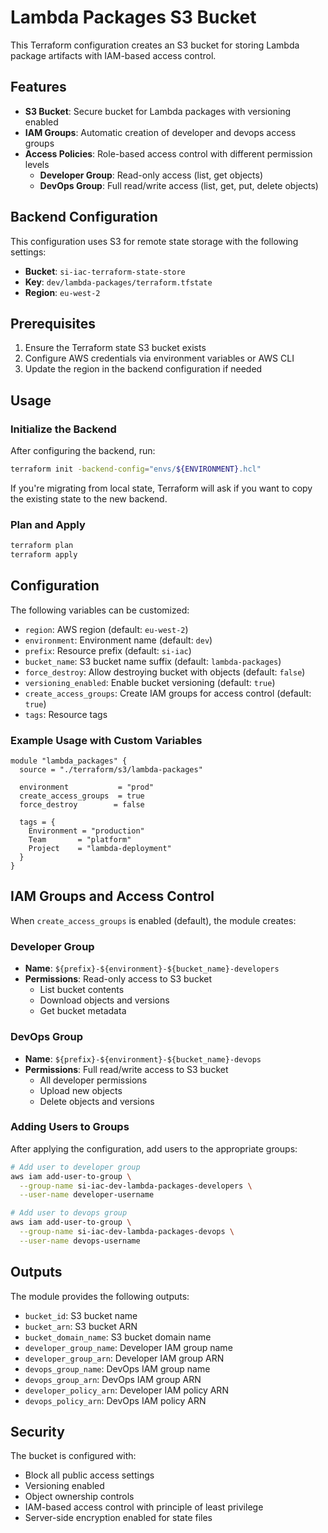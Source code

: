 # Lambda Packages S3 Bucket

This Terraform configuration creates an S3 bucket for storing Lambda package artifacts with IAM-based access control.

## Features

- **S3 Bucket**: Secure bucket for Lambda packages with versioning enabled
- **IAM Groups**: Automatic creation of developer and devops access groups
- **Access Policies**: Role-based access control with different permission levels
  - **Developer Group**: Read-only access (list, get objects)
  - **DevOps Group**: Full read/write access (list, get, put, delete objects)

## Backend Configuration

This configuration uses S3 for remote state storage with the following settings:
- **Bucket**: `si-iac-terraform-state-store`
- **Key**: `dev/lambda-packages/terraform.tfstate`
- **Region**: `eu-west-2`

## Prerequisites

1. Ensure the Terraform state S3 bucket exists
2. Configure AWS credentials via environment variables or AWS CLI
3. Update the region in the backend configuration if needed

## Usage

### Initialize the Backend

After configuring the backend, run:

```bash
terraform init -backend-config="envs/${ENVIRONMENT}.hcl"
```

If you're migrating from local state, Terraform will ask if you want to copy the existing state to the new backend.

### Plan and Apply

```bash
terraform plan
terraform apply
```

## Configuration

The following variables can be customized:

- `region`: AWS region (default: `eu-west-2`)
- `environment`: Environment name (default: `dev`)
- `prefix`: Resource prefix (default: `si-iac`)
- `bucket_name`: S3 bucket name suffix (default: `lambda-packages`)
- `force_destroy`: Allow destroying bucket with objects (default: `false`)
- `versioning_enabled`: Enable bucket versioning (default: `true`)
- `create_access_groups`: Create IAM groups for access control (default: `true`)
- `tags`: Resource tags

### Example Usage with Custom Variables

```hcl
module "lambda_packages" {
  source = "./terraform/s3/lambda-packages"
  
  environment           = "prod"
  create_access_groups  = true
  force_destroy        = false
  
  tags = {
    Environment = "production"
    Team       = "platform"
    Project    = "lambda-deployment"
  }
}
```

## IAM Groups and Access Control

When `create_access_groups` is enabled (default), the module creates:

### Developer Group
- **Name**: `${prefix}-${environment}-${bucket_name}-developers`
- **Permissions**: Read-only access to S3 bucket
  - List bucket contents
  - Download objects and versions
  - Get bucket metadata

### DevOps Group
- **Name**: `${prefix}-${environment}-${bucket_name}-devops`
- **Permissions**: Full read/write access to S3 bucket
  - All developer permissions
  - Upload new objects
  - Delete objects and versions

### Adding Users to Groups

After applying the configuration, add users to the appropriate groups:

```bash
# Add user to developer group
aws iam add-user-to-group \
  --group-name si-iac-dev-lambda-packages-developers \
  --user-name developer-username

# Add user to devops group
aws iam add-user-to-group \
  --group-name si-iac-dev-lambda-packages-devops \
  --user-name devops-username
```

## Outputs

The module provides the following outputs:

- `bucket_id`: S3 bucket name
- `bucket_arn`: S3 bucket ARN
- `bucket_domain_name`: S3 bucket domain name
- `developer_group_name`: Developer IAM group name
- `developer_group_arn`: Developer IAM group ARN
- `devops_group_name`: DevOps IAM group name
- `devops_group_arn`: DevOps IAM group ARN
- `developer_policy_arn`: Developer IAM policy ARN
- `devops_policy_arn`: DevOps IAM policy ARN

## Security

The bucket is configured with:
- Block all public access settings
- Versioning enabled
- Object ownership controls
- IAM-based access control with principle of least privilege
- Server-side encryption enabled for state files
